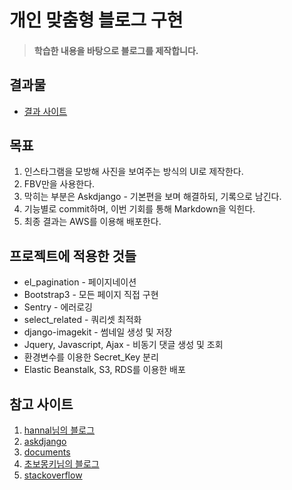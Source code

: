# 개인 맞춤형 블로그 구현
> #### 학습한 내용을 바탕으로 블로그를 제작합니다.

## 결과물
* [결과 사이트](http://lcwblog.ap-northeast-2.elasticbeanstalk.com)

## 목표
1. 인스타그램을 모방해 사진을 보여주는 방식의 UI로 제작한다.
2. FBV만을 사용한다.
3. 막히는 부분은 Askdjango - 기본편을 보며 해결하되, 기록으로 남긴다.
4. 기능별로 commit하며, 이번 기회를 통해 Markdown을 익힌다.
5. 최종 결과는 AWS를 이용해 배포한다.

## 프로젝트에 적용한 것들
* el_pagination - 페이지네이션
* Bootstrap3 - 모든 페이지 직접 구현
* Sentry - 에러로깅
* select_related - 쿼리셋 최적화
* django-imagekit - 썸네일 생성 및 저장
* Jquery, Javascript, Ajax - 비동기 댓글 생성 및 조회
* 환경변수를 이용한 Secret_Key 분리
* Elastic Beanstalk, S3, RDS를 이용한 배포

## 참고 사이트
1. [hannal님의 블로그](http://blog.hannal.com)
2. [askdjango](https://nomade.kr)
3. [documents](https://djangoproject.com)
4. [초보몽키님의 블로그](https://wayhome25.github.io)
5. [stackoverflow](https://stackoverflow.com)
